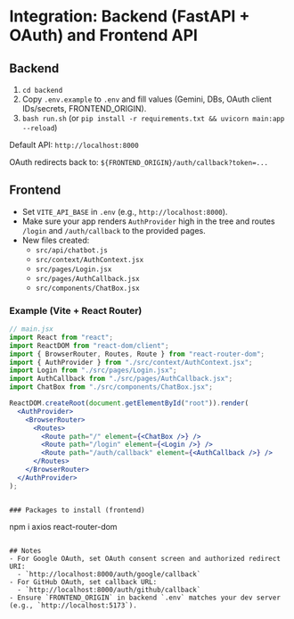 # Integration: Backend (FastAPI + OAuth) and Frontend API

## Backend
1. `cd backend`
2. Copy `.env.example` to `.env` and fill values (Gemini, DBs, OAuth client IDs/secrets, FRONTEND_ORIGIN).
3. `bash run.sh` (or `pip install -r requirements.txt && uvicorn main:app --reload`)

Default API: `http://localhost:8000`

OAuth redirects back to: `${FRONTEND_ORIGIN}/auth/callback?token=...`

## Frontend
- Set `VITE_API_BASE` in `.env` (e.g., `http://localhost:8000`).
- Make sure your app renders `AuthProvider` high in the tree and routes `/login` and `/auth/callback` to the provided pages.
- New files created:
  - `src/api/chatbot.js`
  - `src/context/AuthContext.jsx`
  - `src/pages/Login.jsx`
  - `src/pages/AuthCallback.jsx`
  - `src/components/ChatBox.jsx`

### Example (Vite + React Router)
```jsx
// main.jsx
import React from "react";
import ReactDOM from "react-dom/client";
import { BrowserRouter, Routes, Route } from "react-router-dom";
import { AuthProvider } from "./src/context/AuthContext.jsx";
import Login from "./src/pages/Login.jsx";
import AuthCallback from "./src/pages/AuthCallback.jsx";
import ChatBox from "./src/components/ChatBox.jsx";

ReactDOM.createRoot(document.getElementById("root")).render(
  <AuthProvider>
    <BrowserRouter>
      <Routes>
        <Route path="/" element={<ChatBox />} />
        <Route path="/login" element={<Login />} />
        <Route path="/auth/callback" element={<AuthCallback />} />
      </Routes>
    </BrowserRouter>
  </AuthProvider>
);
```
```

### Packages to install (frontend)
```
npm i axios react-router-dom
```

## Notes
- For Google OAuth, set OAuth consent screen and authorized redirect URI:
  - `http://localhost:8000/auth/google/callback`
- For GitHub OAuth, set callback URL:
  - `http://localhost:8000/auth/github/callback`
- Ensure `FRONTEND_ORIGIN` in backend `.env` matches your dev server (e.g., `http://localhost:5173`).


